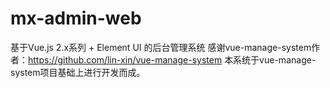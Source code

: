 # mx-admin-web
基于Vue.js 2.x系列 + Element UI 的后台管理系统
感谢vue-manage-system作者：https://github.com/lin-xin/vue-manage-system
本系统于vue-manage-system项目基础上进行开发而成。
